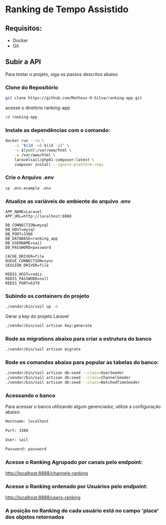 # Ranking de Tempo Assistido

## Requisitos:
-  Docker
-  Git

## Subir a API
Para testar o projeto, siga os passos descritos abaixo

### Clone do Repositório
```sh
git clone https://github.com/Matheus-O-Silva/ranking-app.git
```

acesse o diretório ranking-app
```sh
cd ranking-app
```
### Instale as dependências com o comando:
```sh
docker run --rm \
    -u "$(id -u):$(id -g)" \
    -v $(pwd):/var/www/html \
    -w /var/www/html \
    laravelsail/php81-composer:latest \
    composer install --ignore-platform-reqs
```

### Crie o Arquivo .env
```sh
cp .env.example .env
```

### Atualize as variáveis de ambiente do arquivo .env
```dosini
APP_NAME=Laravel
APP_URL=http://localhost:8888

DB_CONNECTION=mysql
DB_HOST=mysql
DB_PORT=3306
DB_DATABASE=ranking_app
DB_USERNAME=sail
DB_PASSWORD=password

CACHE_DRIVER=file
QUEUE_CONNECTION=sync
SESSION_DRIVER=file

REDIS_HOST=redis
REDIS_PASSWORD=null
REDIS_PORT=6379
```
### Subindo os containers do projeto

```sh
./vendor/bin/sail up -d
```

Gerar a key do projeto Laravel
```sh
./vendor/bin/sail artisan key:generate
```

### Rode as migrations abaixo para criar a estrutura do banco
```sh
./vendor/bin/sail artisan migrate
```

### Rode os comandos abaixo para popular as tabelas do banco:
```sh
./vendor/bin/sail artisan db:seed --class=UserSeeder
./vendor/bin/sail artisan db:seed --class=ChannelSeeder
./vendor/bin/sail artisan db:seed --class=WatchedTimeSeeder
```

### Acessando o banco 
Para acessar o banco utilizando algum gerenciador, utilize a configuração abaixo:
```sh
Hostname: localhost
```
```sh
Port: 3388
```
```sh
User: sail
```
```sh
Password: password
```

### Acesse o Ranking Agrupado por canais pelo endpoint:
[http://localhost:8888/channels-ranking](http://localhost:8888/channels-ranking)

### Acesse o Ranking ordenado por Usuários pelo endpoint:
[http://localhost:8888/users-ranking](http://localhost:8888/users-ranking)

### A posição no Ranking de cada usuário está no campo 'place' dos objetos retornados
